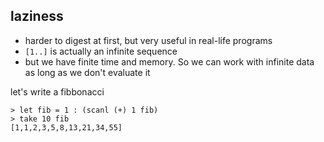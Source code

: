 ##  laziness

- harder to digest at first, but very useful in real-life programs
- `[1..]` is actually an infinite sequence
- but we have finite time and memory. So we can work with infinite data
    as long as we don't evaluate it

let's write a fibbonacci

    > let fib = 1 : (scanl (+) 1 fib)
    > take 10 fib
    [1,1,2,3,5,8,13,21,34,55]

